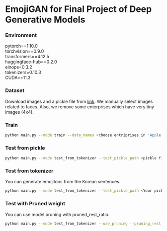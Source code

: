 # EmojiGAN for Final Project of Deep Generative Models

### Environment
pytorch==1.10.0\
torchvision==0.9.0\
transformers==4.12.5\
huggingface-hub==0.2.0\
einops=0.3.2\
tokenizers=0.10.3\
CUDA==11.3

### Dataset
Download images and a pickle file from [link](https://drive.google.com/drive/folders/1UD6cCWa6lxz9zJmiuaz7dKylMdLMVzl3?usp=sharing).
We manually select images related to faces. Also, we remove some enterprises which have very tiny images (4x4). 

### Train
```bash
python main.py --mode train --data_names <choose entriprises in 'Apple', 'Facebook', 'Google', 'JoyPixels', 'Samsung', 'Twitter', 'Windows'>
```

### Test from pickle 
```bash
python main.py --mode test_from_tokenizer --test_pickle_path <pickle file path for test>
```

### Test from tokenizer
You can generate emojitons from the Korean sentences. 
```bash
python main.py --mode test_from_tokenizer --test_pickle_path <Your pickle path for the test>
```


### Test with Pruned weight
You can use model pruning with pruned_rest_ratio.
```bash
python main.py --mode test_from_tokenizer --use_pruning --pruning_rest_ratio 0.7
```


